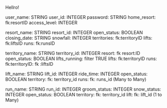 Hellro!


<!-- OUTLINE OF ERD -->

<!-- USER  -->
user_name: STRING
user_id: INTEGER
password: STRING
home_resort: fk:resortID
access_level: INTEGER

<!-- RESORT  -->
resort_name: STRING 
resort_id: INTEGER
open_status: BOOLEAN
closing_date: STRING 
snowfall: INTEGER
territories: fk:territoryID
lifts: fk:liftsID
runs: fk:runsID

<!-- TERRITORY: -->
territory_name: STRING
territory_id: INTEGER
resort: fk resort:ID 
open_status: BOOLEAN
lifts_running: filter TRUE
lifts: fk:territoryID 
runs: fk:territoryID: fk :liftsID

<!-- LIFTS -->
lift_name: STRING 
lift_id: INTEGER
ride_time: INTEGER
open_status: BOOLEAN
territory: fk: territory_id
runs: fk: runs_id (Many to Many)

<!-- RUNS:  -->
run_name: STRING 
run_id: INTEGER
groom_status: INTEGER
snow_status: INTEGER
open_status: BOOLEAN
territory: fk: territory_id
lift: fk: lift_id (1 to Many)
